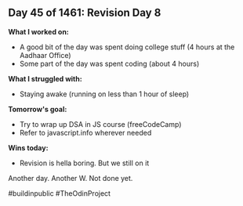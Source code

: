 ## Day 45 of 1461: Revision Day 8

**What I worked on:**
- A good bit of the day was spent doing college stuff (4 hours at the Aadhaar Office)
- Some part of the day was spent coding (about 4 hours)

**What I struggled with:**
- Staying awake (running on less than 1 hour of sleep)

**Tomorrow's goal:**
- Try to wrap up DSA in JS course (freeCodeCamp)
- Refer to javascript.info wherever needed

**Wins today:**
- Revision is hella boring. But we still on it

Another day. Another W. Not done yet.

#buildinpublic #TheOdinProject

